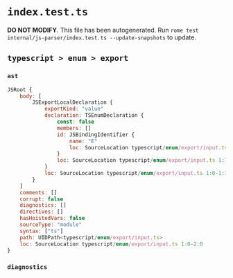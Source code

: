 # `index.test.ts`

**DO NOT MODIFY**. This file has been autogenerated. Run `rome test internal/js-parser/index.test.ts --update-snapshots` to update.

## `typescript > enum > export`

### `ast`

```javascript
JSRoot {
	body: [
		JSExportLocalDeclaration {
			exportKind: "value"
			declaration: TSEnumDeclaration {
				const: false
				members: []
				id: JSBindingIdentifier {
					name: "E"
					loc: SourceLocation typescript/enum/export/input.ts 1:12-1:13 (E)
				}
				loc: SourceLocation typescript/enum/export/input.ts 1:7-1:16
			}
			loc: SourceLocation typescript/enum/export/input.ts 1:0-1:16
		}
	]
	comments: []
	corrupt: false
	diagnostics: []
	directives: []
	hasHoistedVars: false
	sourceType: "module"
	syntax: ["ts"]
	path: UIDPath<typescript/enum/export/input.ts>
	loc: SourceLocation typescript/enum/export/input.ts 1:0-2:0
}
```

### `diagnostics`

```

```
